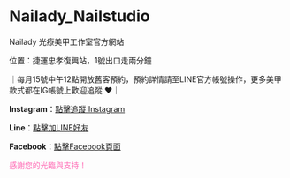 # Nailady_Nailstudio

Nailady 光療美甲工作室官方網站

位置：捷運忠孝復興站，1號出口走兩分鐘

｜每月15號中午12點開放舊客預約，預約詳情請至LINE官方帳號操作，更多美甲款式都在IG帳號上歡迎追蹤 ♥｜

**Instagram**：[點擊追蹤 Instagram](https://www.instagram.com/nailady_nailstudio?utm_source=ig_web_button_share_sheet&igsh=ZDNlZDc0MzIxNw==)

**Line**：[點擊加LINE好友](https://line.me/R/ti/p/@144lktxt)

**Facebook**：[點擊Facebook頁面](https://www.facebook.com/nailadystudio.tw)

<span style="color: #ff69b4">感謝您的光臨與支持！</span>

